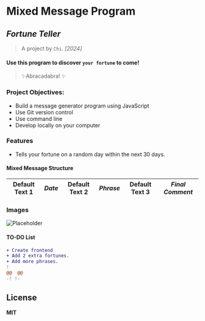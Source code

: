 # Mixed Message Program

## _Fortune Teller_

> A project by `Chi`. *[2024]*

#### Use this program to discover `your fortune` to come!

> ✨Abracadabra! ✨

### Project Objectives:
- Build a message generator program using JavaScript
- Use Git version control
- Use command line
- Develop locally on your computer

### Features 
- Tells your fortune on a random day within the next 30 days.

#### Mixed Message Structure

| Default Text 1 | *Date* | Default Text 2 | *Phrase* | Default Text 3|*Final Comment* |
| --------------- | ---- | -------------- | ------ |------------- |------------- |

### Images
 ![Placeholder](/media/images/placeholder.jpeg)

#### TO-DO List
```diff
+ Create frontend
+ Add 2 extra fortunes.
+ Add more phrases.
! 
@@  @@ 
-! !-
```

## License
**MIT**